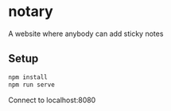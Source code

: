 # notary

A website where anybody can add sticky notes

## Setup

```bash
npm install
npm run serve
```
Connect to localhost:8080
